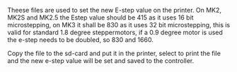 
Theese files are used to set the new E-step value on the printer.
On MK2, MK2S and MK2.5 the Estep value should be 415 as it uses 16 bit microstepping, on MK3 it shall be 830 as it uses 32 bit microstepping, this is valid for standard 1.8 degree steppermotors, if a 0.9 degree motor is used the e-step needs to be doubled, so 830 and 1660.

Copy the file to the sd-card and put it in the printer, select to print the file and the new e-step value will be set and saved to the controller.
